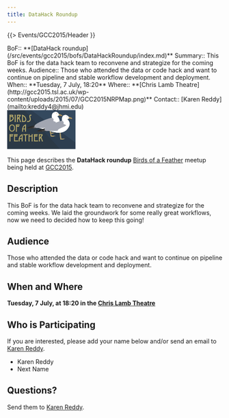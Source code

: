 ```yaml
---
title: DataHack Roundup
---
```

{{> Events/GCC2015/Header }}




<div class='dictbox'>
 BoF:: **[DataHack roundup](/src/events/gcc2015/bofs/DataHackRoundup/index.md)**
 Summary:: This BoF is for the data hack team to reconvene and strategize for the coming weeks.
 Audience:: Those who attended the data or code hack and want to continue on pipeline and stable workflow development and deployment.  
 When:: **Tuesday, 7 July, 18:20**
 Where:: **[Chris Lamb Theatre](http://gcc2015.tsl.ac.uk/wp-content/uploads/2015/07/GCC2015NRPMap.png)**
 Contact:: [Karen Reddy](mailto:kreddy4@jhmi.edu)
</div>

<div class='left'><a href='/src/events/gcc2015/bofs/index.md'><img src="/src/images/logos/GCC2015BoFs300.png" alt="GCC2015 BoFs!" width="160" /></a></div>

This page describes the **DataHack roundup** [Birds of a Feather](/src/events/gcc2015/bofs/index.md) meetup being held at [GCC2015](http://gcc2015.tsl.ac.uk/).

## Description

This BoF is for the data hack team to reconvene and strategize for the coming weeks. We laid the groundwork for some really great workflows, now we need to decided how to keep this going!

## Audience

 Those who attended the data or code hack and want to continue on pipeline and stable workflow development and deployment.  

## When and Where

**Tuesday, 7 July, at 18:20 in the [Chris Lamb Theatre](http://gcc2015.tsl.ac.uk/wp-content/uploads/2015/07/GCC2015NRPMap.png)**

## Who is Participating

If you are interested, please add your name below and/or send an email to [Karen Reddy](mailto:kreddy4@jhmi.edu).

* Karen Reddy
* Next Name

## Questions?

Send them to [Karen Reddy](mailto:kreddy4@jhmi.edu).

